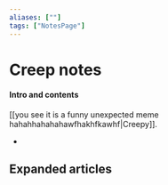 ```yaml
---
aliases: [""]
tags: ["NotesPage"]
---
```


# Creep notes

#### Intro and contents
[[you see it is a funny unexpected meme hahahhahahahawfhakhfkawhf|Creepy]].

- 


## Expanded articles
